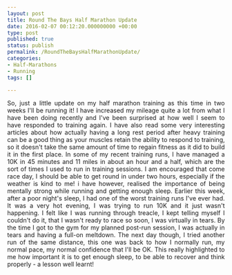 ```yaml
---
layout: post
title: Round The Bays Half Marathon Update
date: 2016-02-07 00:12:20.000000000 +00:00
type: post
published: true
status: publish
permalink: /RoundTheBaysHalfMarathonUpdate/
categories:
- Half-Marathons
- Running
tags: []

---
```

<p class="western" align="JUSTIFY">So, just a little update on my half marathon training as this time in two weeks I'll be running it! I have increased my mileage quite a lot from what I have been doing recently and I've been surprised at how well I seem to have responded to training again. I have also read some very interesting articles about how actually having a long rest period after heavy training can be a good thing as your muscles retain the ability to respond to training, so it doesn't take the same amount of time to regain fitness as it did to build it in the first place. In some of my recent training runs, I have managed a 10K in 45 minutes and 11 miles in about an hour and a half, which are the sort of times I used to run in training sessions. I am encouraged that come race day, I should be able to get round in under two hours, especially if the weather is kind to me! i have however, realised the importance of being mentally strong while running and getting enough sleep. Earlier this week, after a poor night's sleep, I had one of the worst training runs I've ever had. It was a very hot evening, I was trying to run 10K and it just wasn't happening. I felt like I was running through treacle, I kept telling myself I couldn't do it, that I wasn't ready to race so soon, I was virtually in tears. By the time I got to the gym for my planned post-run session, I was actually in tears and having a full-on meltdown. The next day though, I tried another run of the same distance, this one was back to how I normally run, my normal pace, my normal confidence that I'll be OK. This really highlighted to me how important it is to get enough sleep, to be able to recover and think properly - a lesson well learnt!</p>
